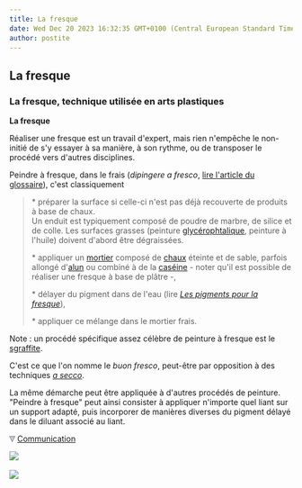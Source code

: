```yaml
---
title: La fresque
date: Wed Dec 20 2023 16:32:35 GMT+0100 (Central European Standard Time)
author: postite
---
```


## La fresque
### La fresque, technique utilisée en arts plastiques
 **La fresque**

Réaliser une fresque est un travail d'expert, mais rien n'empêche le non-initié de s'y essayer à sa manière, à son rythme, ou de transposer le procédé vers d'autres disciplines.

Peindre à fresque, dans le frais (_dipingere a fresco_, [lire l'article du glossaire](fresquegloss.html)), c'est classiquement

> \* préparer la surface si celle-ci n'est pas déjà recouverte de produits à base de chaux.  
> Un enduit est typiquement composé de poudre de marbre, de silice et de colle. Les surfaces grasses (peinture [glycérophtalique](glycerophtalique.html), peinture à l'huile) doivent d'abord être dégraissées.
> 
> \* appliquer un [mortier](mortier.html) composé de [chaux](chaux.html) éteinte et de sable, parfois allongé d'[alun](alun.html) ou combiné à de la [caséine](caseine.html) - noter qu'il est possible de réaliser une fresque à base de plâtre -,
> 
> \* délayer du pigment dans de l'eau (lire _[Les pigments pour la fresque](pourlafresque.html)_),
> 
> \* appliquer ce mélange dans le mortier frais.

Note : un procédé spécifique assez célèbre de peinture à fresque est le [sgraffite](gratte.html#sgraffite).

C'est ce que l'on nomme le _buon fresco_, peut-être par opposition à des techniques _[a secco](asecco.html)_.

La même démarche peut être appliquée à d'autres procédés de peinture. "Peindre à fresque" peut ainsi consister à appliquer n'importe quel liant sur un support adapté, puis incorporer de manières diverses du pigment délayé dans le diluant associé au liant.



![](images/flechebas.gif) [Communication](http://www.artrealite.com/annonceurs.htm) 

[![](https://cbonvin.fr/sites/regie.artrealite.com/visuels/campagne1.png)](index-2.html#20131014)

![](https://cbonvin.fr/sites/regie.artrealite.com/visuels/campagne2.png)